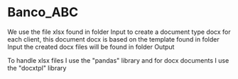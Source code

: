 # Banco_ABC

We use the file xlsx found in folder Input to create a document type docx for each client, this document docx is based on the template found in folder Input
the created docx files will be found in folder Output

To handle xlsx files I use the "pandas" library and for docx documents I use the "docxtpl" library
